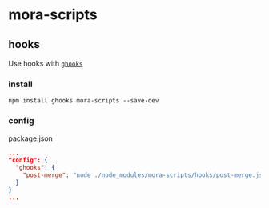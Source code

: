 # mora-scripts


## hooks

Use hooks with [`ghooks`](https://github.com/gtramontina/ghooks)


### install
```
npm install ghooks mora-scripts --save-dev
```

### config

package.json

```json
...
"config": {
  "ghooks": {
    "post-merge": "node ./node_modules/mora-scripts/hooks/post-merge.js"
  }
}
...
```
